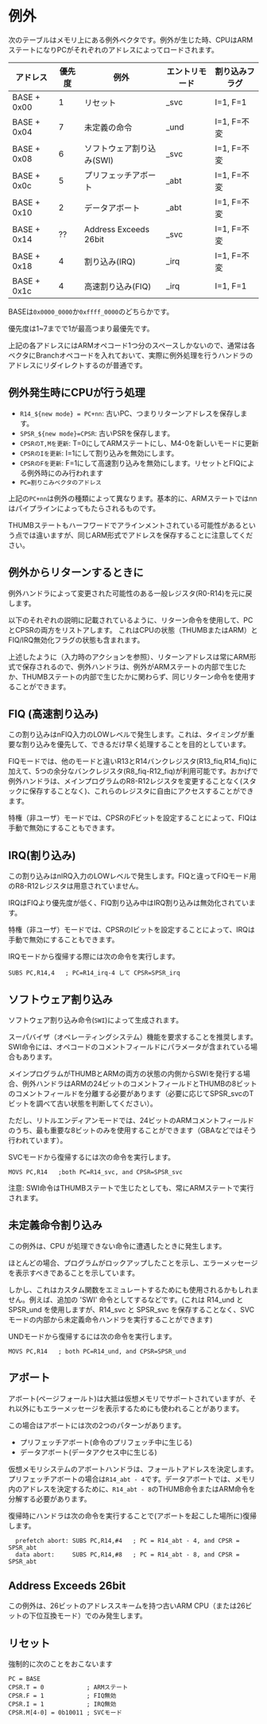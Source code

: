 # 例外

次のテーブルはメモリ上にある例外ベクタです。例外が生じた時、CPUはARMステートになりPCがそれぞれのアドレスによってロードされます。

 アドレス | 優先度 | 例外 | エントリモード | 割り込みフラグ
---- | ---- | ---- | ---- | ----
BASE + 0x00 | 1 | リセット | _svc | I=1, F=1
BASE + 0x04 | 7 | 未定義の命令 | _und | I=1, F=不変
BASE + 0x08 | 6 | ソフトウェア割り込み(SWI) | _svc | I=1, F=不変
BASE + 0x0c | 5 | プリフェッチアボート | _abt | I=1, F=不変
BASE + 0x10 | 2 | データアボート | _abt | I=1, F=不変
BASE + 0x14 | ?? | Address Exceeds 26bit | _svc | I=1, F=不変
BASE + 0x18 | 4 | 割り込み(IRQ) | _irq | I=1, F=不変
BASE + 0x1c | 4 | 高速割り込み(FIQ) | _irq | I=1, F=1

BASEは`0x0000_0000`か`0xffff_0000`のどちらかです。

優先度は1~7までで1が最高つまり最優先です。

上記の各アドレスにはARMオペコード1つ分のスペースしかないので、通常は各ベクタにBranchオペコードを入れておいて、実際に例外処理を行うハンドラのアドレスにリダイレクトするのが普通です。

## 例外発生時にCPUが行う処理

- `R14_${new mode} = PC+nn`: 古いPC、つまりリターンアドレスを保存します。
- `SPSR_${new mode}=CPSR`: 古いPSRを保存します。
- `CPSRのT,Mを更新`: T=0にしてARMステートにし、M4-0を新しいモードに更新
- `CPSRのIを更新`: I=1にして割り込みを無効にします。
- `CPSRのFを更新`: F=1にして高速割り込みを無効にします。リセットとFIQによる例外時にのみ行われます
- `PC=割りこみベクタのアドレス`

上記の`PC+nn`は例外の種類によって異なります。基本的に、ARMステートではnnはパイプラインによってもたらされるものです。

THUMBステートもハーフワードでアラインメントされている可能性があるという点では違いますが、同じARM形式でアドレスを保存することに注意してください。

## 例外からリターンするときに

例外ハンドラによって変更された可能性のある一般レジスタ(R0-R14)を元に戻します。

以下のそれぞれの説明に記載されているように、リターン命令を使用して、PCとCPSRの両方をリストアします。 これはCPUの状態（THUMBまたはARM）とFIQ/IRQ無効化フラグの状態も含まれます。

上述したように（入力時のアクションを参照）、リターンアドレスは常にARM形式で保存されるので、例外ハンドラは、例外がARMステートの内部で生じたか、THUMBステートの内部で生じたかに関わらず、同じリターン命令を使用することができます。

## FIQ (高速割り込み)

この割り込みはnFIQ入力のLOWレベルで発生します。これは、タイミングが重要な割り込みを優先して、できるだけ早く処理することを目的としています。

FIQモードでは、他のモードと違いR13とR14バンクレジスタ(R13_fiq,R14_fiq)に加えて、5つの余分なバンクレジスタ(R8_fiq-R12_fiq)が利用可能です。おかげで例外ハンドラは、メインプログラムのR8-R12レジスタを変更することなく(スタックに保存することなく)、これらのレジスタに自由にアクセスすることができます。

特権（非ユーザ）モードでは、CPSRのFビットを設定することによって、FIQは手動で無効にすることもできます。

## IRQ(割り込み)

この割り込みはnIRQ入力のLOWレベルで発生します。FIQと違ってFIQモード用のR8-R12レジスタは用意されていません。

IRQはFIQより優先度が低く、FIQ割り込み中はIRQ割り込みは無効化されています。

特権（非ユーザ）モードでは、CPSRのIビットを設定することによって、IRQは手動で無効にすることもできます。

IRQモードから復帰する際には次の命令を実行します。 

`SUBS PC,R14,4   ; PC=R14_irq-4 して CPSR=SPSR_irq`

## ソフトウェア割り込み

ソフトウェア割り込み命令(`SWI`)によって生成されます。

スーパバイザ（オペレーティングシステム）機能を要求することを推奨します。SWI命令には、オペコードのコメントフィールドにパラメータが含まれている場合もあります。

メインプログラムがTHUMBとARMの両方の状態の内側からSWIを発行する場合、例外ハンドラはARMの24ビットのコメントフィールドとTHUMBの8ビットのコメントフィールドを分離する必要があります（必要に応じてSPSR_svcのTビットを調べて古い状態を判断してください）。

ただし、リトルエンディアンモードでは、24ビットのARMコメントフィールドのうち、最も重要な8ビットのみを使用することができます（GBAなどではそう行われています）。

SVCモードから復帰するには次の命令を実行します。

`MOVS PC,R14   ;both PC=R14_svc, and CPSR=SPSR_svc`

注意: SWI命令はTHUMBステートで生じたとしても、常にARMステートで実行されます。

## 未定義命令割り込み

この例外は、CPU が処理できない命令に遭遇したときに発生します。

ほとんどの場合、プログラムがロックアップしたことを示し、エラーメッセージを表示すべきであることを示しています。

しかし、これはカスタム関数をエミュレートするためにも使用されるかもしれません。例えば、追加の 'SWI' 命令としてするなどです。(これは R14_und と SPSR_und を使用しますが、R14_svc と SPSR_svc を保存することなく、SVCモードの内部から未定義命令ハンドラを実行することができます)

UNDモードから復帰するには次の命令を実行します。

`MOVS PC,R14   ; both PC=R14_und, and CPSR=SPSR_und`

## アボート

アボート(ページフォールト)は大抵は仮想メモリでサポートされていますが、それ以外にもエラーメッセージを表示するためにも使われることがあります。

この場合はアボートには次の2つのパターンがあります。

- プリフェッチアボート(命令のプリフェッチ中に生じる)
- データアボート(データアクセス中に生じる)

仮想メモリシステムのアボートハンドラは、フォールトアドレスを決定します。プリフェッチアボートの場合は`R14_abt - 4`です。データアボートでは、メモリ内のアドレスを決定するために、`R14_abt - 8`のTHUMB命令またはARM命令を分解する必要があります。

復帰時にハンドラは次の命令を実行することで(アボートを起こした場所に)復帰します。

```
  prefetch abort: SUBS PC,R14,#4   ; PC = R14_abt - 4, and CPSR = SPSR_abt
  data abort:     SUBS PC,R14,#8   ; PC = R14_abt - 8, and CPSR = SPSR_abt
```

## Address Exceeds 26bit

この例外は、26ビットのアドレススキームを持つ古いARM CPU（または26ビットの下位互換モード）でのみ発生します。

## リセット

強制的に次のことをおこないます

```
PC = BASE
CPSR.T = 0            ; ARMステート
CPSR.F = 1            ; FIQ無効
CPSR.I = 1            ; IRQ無効
CPSR.M[4-0] = 0b10011 ; SVCモード 
```
